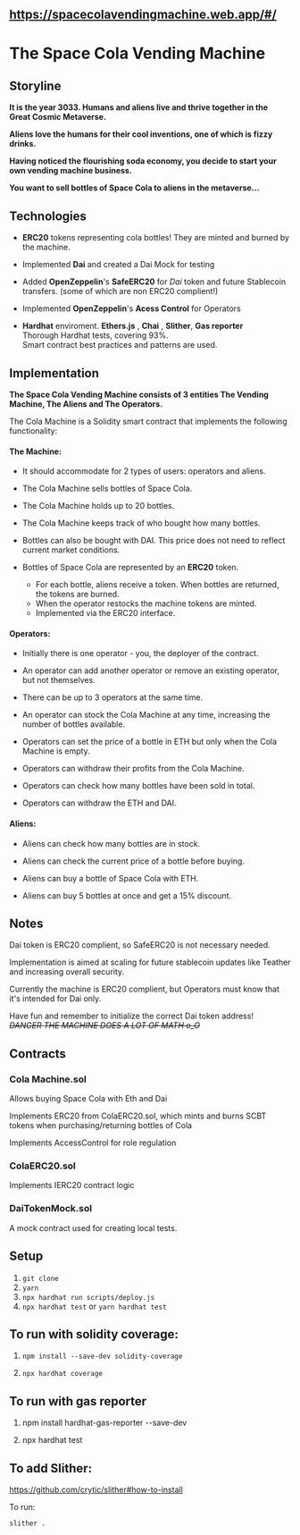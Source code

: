 ## https://spacecolavendingmachine.web.app/#/
# The Space Cola Vending Machine
## Storyline
**It is the year 3033. Humans and aliens live and thrive together in the Great Cosmic Metaverse.**

**Aliens love the humans for their cool inventions, one of which is fizzy drinks.**

**Having noticed the flourishing soda economy, you decide to start your own vending machine business.**

**You want to sell bottles of Space Cola to aliens in the metaverse...**

## Technologies

* **ERC20** tokens representing cola bottles! They are minted and burned by the machine.

* Implemented **Dai** and created a Dai Mock for testing

* Added **OpenZeppelin**'s **SafeERC20** for *Dai* token and future Stablecoin transfers. (some of which are non ERC20 complient!)

* Implemented **OpenZeppelin**'s **Acess Control** for Operators

* **Hardhat** enviroment. **Ethers.js** , **Chai** , **Slither**, **Gas reporter**
<br>Thorough Hardhat tests, covering 93%.<br>
Smart contract best practices and patterns are used.

## Implementation
**The Space Cola Vending Machine consists of 3 entities The Vending Machine, The Aliens and The Operators.**

The Cola Machine is a Solidity smart contract that implements the following functionality:

#### The Machine:

* It should accommodate for 2 types of users: operators and aliens.

* The Cola Machine sells bottles of Space Cola. 

* The Cola Machine holds up to 20 bottles.

* The Cola Machine keeps track of who bought how many bottles.

* Bottles can also be bought with DAI. This price does not need to reflect current market conditions. 

* Bottles of Space Cola are represented by an **ERC20** token.
  *  For each bottle, aliens receive a token. When bottles are returned, the tokens are burned. 
  *  When the operator restocks the machine tokens are minted. 
  *  Implemented via the ERC20 interface.

#### Operators:

* Initially there is one operator - you, the deployer of the contract.

* An operator can add another operator or remove an existing operator, but not themselves.

* There can be up to 3 operators at the same time.

* An operator can stock the Cola Machine at any time, increasing the number of bottles available.

* Operators can set the price of a bottle in ETH but only when the Cola Machine is empty.

* Operators can withdraw their profits from the Cola Machine.

* Operators can check how many bottles have been sold in total.

* Operators can withdraw the ETH and DAI.

#### Aliens:

* Aliens can check how many bottles are in stock.

* Aliens can check the current price of a bottle before buying.

* Aliens can buy a bottle of Space Cola with ETH.

* Aliens can buy 5 bottles at once and get a 15% discount.



## Notes

Dai token is ERC20 complient, so SafeERC20 is not necessary needed.

Implementation is aimed at scaling for future stablecoin updates like Teather and increasing overall security.

Currently the machine is ERC20 complient, but Operators must know that it's intended for Dai only.

Have fun and remember to initialize the correct Dai token address!
<br>~~*DANGER THE MACHINE DOES A LOT OF MATH o_O*~~ <br>
## Contracts

### Cola Machine.sol

Allows buying Space Cola with Eth and Dai

Implements ERC20 from ColaERC20.sol, which mints and burns SCBT tokens
when purchasing/returning bottles of Cola

Implements AccessControl for role regulation

### ColaERC20.sol

Implements IERC20 contract logic

### DaiTokenMock.sol

A mock contract used for creating local tests.


## Setup

1. `git clone`
2. `yarn`
3. `npx hardhat run scripts/deploy.js`
4. `npx hardhat test` or `yarn hardhat test`

## To run with solidity coverage:

1. `npm install --save-dev solidity-coverage`

2. `npx hardhat coverage`



## To run with gas reporter

1. npm install hardhat-gas-reporter --save-dev

2. npx hardhat test


## To add Slither:

https://github.com/crytic/slither#how-to-install

To run:

```
slither .
```
